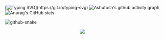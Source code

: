 
<!-- posts -->



[![Typing SVG](https://readme-typing-svg.herokuapp.com/?color=00b3ff&size=35&center=true&vCenter=true&width=1000&lines=HELLO👋;I'm+from+Iran;I'm+30+years+old;Welcome!)](https://git.io/typing-svg)
![Ashutosh's github activity graph](https://github-readme-activity-graph.cyclic.app/graph?username=mohssen346&bg_color=0d1117&color=ffffff&line=00b3ff&point=f9fafa&area=true&hide_border=true)
![Anurag's GitHub stats](https://github-readme-stats.vercel.app/api?username=mohssen346)

<picture>
  <source media="(prefers-color-scheme: dark)" srcset="github-snake-dark.svg" />
  <source media="(prefers-color-scheme: light)" srcset="github-snake.svg" />
  <img alt="github-snake" src="github-snake.svg" />
</picture>

<p align="center">
<img  src="https://github-readme-streak-stats.herokuapp.com?user=mohssen346&theme=tokyonight_duo&hide_border=true"
</p>

<div align="center">  
</div> 
<!-- /posts -->


<!--
**mohssen346/mohssen346** is a ✨ _special_ ✨ repository because its `README.md` (this file) appears on your GitHub profile.

Here are some ideas to get you started:

- 🔭 I’m currently working on ...
- 🌱 I’m currently learning ...
- 👯 I’m looking to collaborate on ...
- 🤔 I’m looking for help with ...
- 💬 Ask me about ...
- 📫 How to reach me: ...
- 😄 Pronouns: ...
- ⚡ Fun fact: ...
-->


